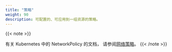 ```yaml
---
title: "策略"
weight: 90
description: 可配置的、可应用到一组资源的策略。
---
```


<!--
title: "Policies"
weight: 90
description: >
  Policies you can configure that apply to groups of resources.
-->

{{< note >}}
<!--
See [Network Policies](/docs/concepts/services-networking/network-policies/)
for documentation about NetworkPolicy in Kubernetes.
-->
有关 Kubernetes 中的 NetworkPolicy 的文档，
请参阅[网络策略](/zh-cn/docs/concepts/services-networking/network-policies/)。
{{< /note >}}